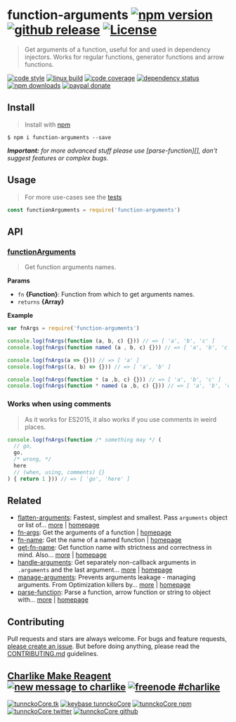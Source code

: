 # function-arguments [![npm version][npmv-img]][npmv-url] [![github release][github-release-img]][github-release-url] [![License][license-img]][license-url]

> Get arguments of a function, useful for and used in dependency injectors. Works for regular functions, generator functions and arrow functions.

[![code style][standard-img]][standard-url]
[![linux build][travis-img]][travis-url]
[![code coverage][coverage-img]][coverage-url]
[![dependency status][david-img]][david-url]
[![npm downloads][downloads-img]][downloads-url]
[![paypal donate][paypalme-img]][paypalme-url]

## Install
> Install with [npm](https://www.npmjs.com/)

```
$ npm i function-arguments --save
```

_**Important:** for more advanced stuff please use [parse-function][], don't suggest features or complex bugs._

## Usage
> For more use-cases see the [tests](./test.js)

```js
const functionArguments = require('function-arguments')
```

## API

### [functionArguments](index.js#L33)
> Get function arguments names.

**Params**

* `fn` **{Function}**: Function from which to get arguments names.
* `returns` **{Array}**

**Example**

```js
var fnArgs = require('function-arguments')

console.log(fnArgs(function (a, b, c) {})) // => [ 'a', 'b', 'c' ]
console.log(fnArgs(function named (a , b, c) {})) // => [ 'a', 'b', 'c' ]

console.log(fnArgs(a => {})) // => [ 'a' ]
console.log(fnArgs((a, b) => {})) // => [ 'a', 'b' ]

console.log(fnArgs(function * (a ,b, c) {})) // => [ 'a', 'b', 'c' ]
console.log(fnArgs(function * named (a ,b, c) {})) // => [ 'a', 'b', 'c' ]
```

### Works when using comments
> As it works for ES2015, it also works if you use comments in weird places.

```js
console.log(fnArgs(function /* something may */ (
  // go,
  go,
  /* wrong, */
  here
  // (when, using, comments) {}
) { return 1 })) // => [ 'go', 'here' ]
```

## Related
- [flatten-arguments](https://www.npmjs.com/package/flatten-arguments): Fastest, simplest and smallest. Pass `arguments` object or list of… [more](https://github.com/tunnckocore/flatten-arguments#readme) | [homepage](https://github.com/tunnckocore/flatten-arguments#readme "Fastest, simplest and smallest. Pass `arguments` object or list of arguments and get flattened array.")
- [fn-args](https://www.npmjs.com/package/fn-args): Get the arguments of a function | [homepage](https://github.com/sindresorhus/fn-args "Get the arguments of a function")
- [fn-name](https://www.npmjs.com/package/fn-name): Get the name of a named function | [homepage](https://github.com/sindresorhus/fn-name "Get the name of a named function")
- [get-fn-name](https://www.npmjs.com/package/get-fn-name): Get function name with strictness and correctness in mind. Also… [more](https://github.com/tunnckocore/get-fn-name#readme) | [homepage](https://github.com/tunnckocore/get-fn-name#readme "Get function name with strictness and correctness in mind. Also works for arrow functions and getting correct name of bounded functions. Powered by [fn-name][].")
- [handle-arguments](https://www.npmjs.com/package/handle-arguments): Get separately non-callback arguments in `.arguments` and the last argument… [more](https://github.com/hybridables/handle-arguments#readme) | [homepage](https://github.com/hybridables/handle-arguments#readme "Get separately non-callback arguments in `.arguments` and the last argument if it [is-callback-function][] in `.callback`. It also works like [sliced][], but returns object with `.arguments` and `.callback` properties.")
- [manage-arguments](https://www.npmjs.com/package/manage-arguments): Prevents arguments leakage - managing arguments. From Optimization killers by… [more](https://github.com/tunnckocore/manage-arguments#readme) | [homepage](https://github.com/tunnckocore/manage-arguments#readme "Prevents arguments leakage - managing arguments. From Optimization killers by Petka Antonov.")
- [parse-function](https://www.npmjs.com/package/parse-function): Parse a function, arrow function or string to object with… [more](https://github.com/tunnckocore/parse-function#readme) | [homepage](https://github.com/tunnckocore/parse-function#readme "Parse a function, arrow function or string to object with name, args, params and body properties.")

## Contributing
Pull requests and stars are always welcome. For bugs and feature requests, [please create an issue](https://github.com/tunnckoCore/function-arguments/issues/new).
But before doing anything, please read the [CONTRIBUTING.md](./CONTRIBUTING.md) guidelines.

## [Charlike Make Reagent](http://j.mp/1stW47C) [![new message to charlike][new-message-img]][new-message-url] [![freenode #charlike][freenode-img]][freenode-url]

[![tunnckoCore.tk][author-www-img]][author-www-url] [![keybase tunnckoCore][keybase-img]][keybase-url] [![tunnckoCore npm][author-npm-img]][author-npm-url] [![tunnckoCore twitter][author-twitter-img]][author-twitter-url] [![tunnckoCore github][author-github-img]][author-github-url]

[fn-name]: https://github.com/sindresorhus/fn-name
[is-callback-function]: https://github.com/tunnckocore/is-callback-function
[sliced]: https://github.com/aheckmann/sliced

[downloads-url]: https://www.npmjs.com/package/function-arguments
[downloads-img]: https://img.shields.io/npm/dm/function-arguments.svg

[travis-url]: https://travis-ci.org/tunnckoCore/function-arguments
[travis-img]: https://img.shields.io/travis/tunnckoCore/function-arguments/master.svg

[coverage-url]: https://coveralls.io/r/tunnckoCore/function-arguments
[coverage-img]: https://img.shields.io/coveralls/tunnckoCore/function-arguments.svg

[david-url]: https://david-dm.org/tunnckoCore/function-arguments
[david-img]: https://img.shields.io/david/tunnckoCore/function-arguments.svg

[standard-url]: https://github.com/feross/standard
[standard-img]: https://img.shields.io/badge/code%20style-standard-brightgreen.svg

[author-www-url]: http://www.tunnckocore.tk
[author-www-img]: https://img.shields.io/badge/www-tunnckocore.tk-fe7d37.svg

[keybase-url]: https://keybase.io/tunnckocore
[keybase-img]: https://img.shields.io/badge/keybase-tunnckocore-8a7967.svg

[author-npm-url]: https://www.npmjs.com/~tunnckocore
[author-npm-img]: https://img.shields.io/badge/npm-~tunnckocore-cb3837.svg

[author-twitter-url]: https://twitter.com/tunnckoCore
[author-twitter-img]: https://img.shields.io/badge/twitter-@tunnckoCore-55acee.svg

[author-github-url]: https://github.com/tunnckoCore
[author-github-img]: https://img.shields.io/badge/github-@tunnckoCore-4183c4.svg

[freenode-url]: http://webchat.freenode.net/?channels=charlike
[freenode-img]: https://img.shields.io/badge/freenode-%23charlike-5654a4.svg

[new-message-url]: https://github.com/tunnckoCore/ama
[new-message-img]: https://img.shields.io/badge/ask%20me-anything-green.svg


<!-- -->

[paypalme-url]: https://ko-fi.com/tunnckoCore
[paypalme-img]: https://img.shields.io/badge/support-donate-brightgreen.svg

[npmv-url]: https://www.npmjs.com/package/function-arguments
[npmv-img]: https://img.shields.io/npm/v/function-arguments.svg?label=npm%20version

[github-release-url]: https://github.com/tunnckoCore/function-arguments/releases/latest
[github-release-img]: https://img.shields.io/github/tag/tunnckoCore/function-arguments.svg?label=github%20tag

[license-url]: https://github.com/tunnckoCore/function-arguments/blob/master/LICENSE
[license-img]: https://img.shields.io/badge/license-MIT-blue.svg

